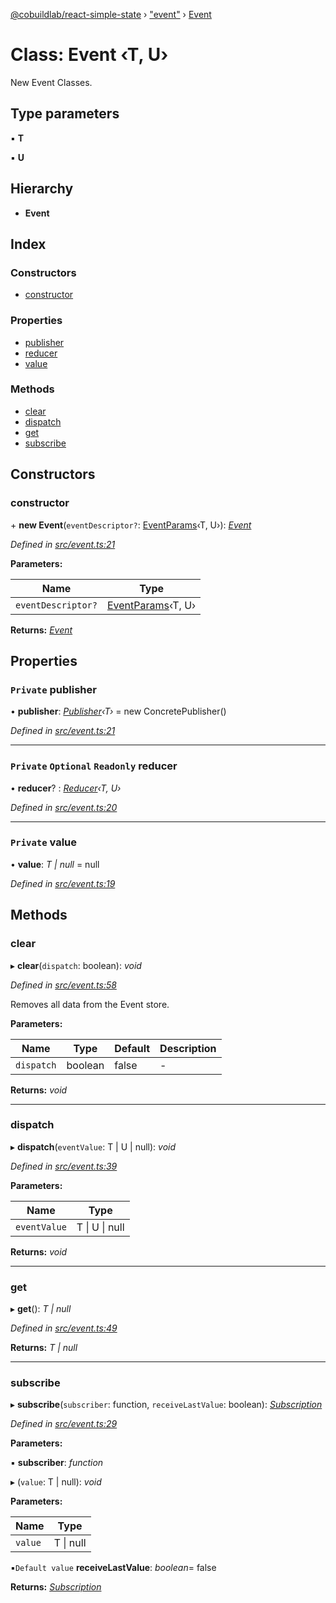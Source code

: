 [@cobuildlab/react-simple-state](../README.md) › ["event"](../modules/_event_.md) › [Event](_event_.event.md)

# Class: Event ‹**T, U**›

New Event Classes.

## Type parameters

▪ **T**

▪ **U**

## Hierarchy

* **Event**

## Index

### Constructors

* [constructor](_event_.event.md#constructor)

### Properties

* [publisher](_event_.event.md#private-publisher)
* [reducer](_event_.event.md#private-optional-readonly-reducer)
* [value](_event_.event.md#private-value)

### Methods

* [clear](_event_.event.md#clear)
* [dispatch](_event_.event.md#dispatch)
* [get](_event_.event.md#get)
* [subscribe](_event_.event.md#subscribe)

## Constructors

###  constructor

\+ **new Event**(`eventDescriptor?`: [EventParams](../modules/_event_.md#eventparams)‹T, U›): *[Event](_event_.event.md)*

*Defined in [src/event.ts:21](https://github.com/cobuildlab/react-simple-state/blob/b742703/src/event.ts#L21)*

**Parameters:**

Name | Type |
------ | ------ |
`eventDescriptor?` | [EventParams](../modules/_event_.md#eventparams)‹T, U› |

**Returns:** *[Event](_event_.event.md)*

## Properties

### `Private` publisher

• **publisher**: *[Publisher](../interfaces/_pub_sub_.publisher.md)‹T›* = new ConcretePublisher()

*Defined in [src/event.ts:21](https://github.com/cobuildlab/react-simple-state/blob/b742703/src/event.ts#L21)*

___

### `Private` `Optional` `Readonly` reducer

• **reducer**? : *[Reducer](../modules/_event_.md#reducer)‹T, U›*

*Defined in [src/event.ts:20](https://github.com/cobuildlab/react-simple-state/blob/b742703/src/event.ts#L20)*

___

### `Private` value

• **value**: *T | null* = null

*Defined in [src/event.ts:19](https://github.com/cobuildlab/react-simple-state/blob/b742703/src/event.ts#L19)*

## Methods

###  clear

▸ **clear**(`dispatch`: boolean): *void*

*Defined in [src/event.ts:58](https://github.com/cobuildlab/react-simple-state/blob/b742703/src/event.ts#L58)*

Removes all data from the Event store.

**Parameters:**

Name | Type | Default | Description |
------ | ------ | ------ | ------ |
`dispatch` | boolean | false | -  |

**Returns:** *void*

___

###  dispatch

▸ **dispatch**(`eventValue`: T | U | null): *void*

*Defined in [src/event.ts:39](https://github.com/cobuildlab/react-simple-state/blob/b742703/src/event.ts#L39)*

**Parameters:**

Name | Type |
------ | ------ |
`eventValue` | T &#124; U &#124; null |

**Returns:** *void*

___

###  get

▸ **get**(): *T | null*

*Defined in [src/event.ts:49](https://github.com/cobuildlab/react-simple-state/blob/b742703/src/event.ts#L49)*

**Returns:** *T | null*

___

###  subscribe

▸ **subscribe**(`subscriber`: function, `receiveLastValue`: boolean): *[Subscription](../interfaces/_pub_sub_.subscription.md)*

*Defined in [src/event.ts:29](https://github.com/cobuildlab/react-simple-state/blob/b742703/src/event.ts#L29)*

**Parameters:**

▪ **subscriber**: *function*

▸ (`value`: T | null): *void*

**Parameters:**

Name | Type |
------ | ------ |
`value` | T &#124; null |

▪`Default value`  **receiveLastValue**: *boolean*= false

**Returns:** *[Subscription](../interfaces/_pub_sub_.subscription.md)*
